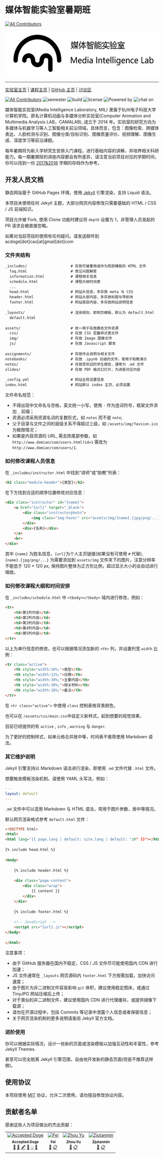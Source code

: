 # 媒体智能实验室暑期班
[![All Contributors](https://img.shields.io/badge/all_contributors-3-orange.svg?style=flat-square)](#contributors)

<img alt="Media Intelligence Laboratory" src="./assets/img/mil.png" height="150">

------

<a href="http://mil.hdu.edu.cn/" target="_blank">实验室主页</a> | <a href="https://hdumil.github.io/summer-school/" target="_blank">课程主页</a> | <a href="https://github.com/hdumil" target="_blank">GitHub 主页</a> | <a href="https://github.com/hdumil/summer-school/issues" target="_blank">讨论区</a>

[![All Contributors](https://img.shields.io/badge/all_contributors-1-orange.svg?style=flat-square)](#contributors) ![semester](https://img.shields.io/badge/semester-2019-blue.svg) ![build](https://img.shields.io/badge/build-passing-orange.svg) ![license](https://img.shields.io/badge/license-MIT-green.svg) ![Powered by](https://img.shields.io/badge/Powered%20by-GitHub%20Pages-blue.svg) ![chat on](https://img.shields.io/badge/chat%20on-issues-yellow.svg)

媒体智能实验室(Media Intelligence Laboratory, MIL) 隶属于杭州电子科技大学计算机学院。原名计算机动画与多媒体分析实验室(Computer Animation and Multimedia Analysis LAB，CAMALAB), 成立于 2014 年。实验室的研究方向为多媒体与机器学习等人工智能相关前沿领域。具体而言，包含：图像检索、跨媒体表达、人脸检测与识别、图像分类/目标识别、图像质量评价、视频理解、图像生成、深度学习等前沿课题。

每年暑期将为新入学研究生安排入门课程，进行基础内容的讲解，并培养相关科研能力。每一期暑期班的讲座内容都会有所差异，请注意当前项目对应的学期时间，你可以找到一份 [2017&2018](https://github.com/hdumil/cama_summer_school_2017) 学期的存档作为参考。

## 开发人员文档

静态网站基于 GitHub Pages 环境，使用 [Jekyll](https://jekyllrb.com/) 引擎渲染，支持 Liquid 语法。

本项目未使用任何 Jekyll 主题，大部分网页内容修改只需要基础的 HTML / CSS / JS 前端知识。

项目允许被 Fork, 使用 Clone 功能时建议将 `depth` 设置为 1，非管理人员发起的 PR 请求会被直接忽略。

如果对当前项目的使用有任何疑问，请发送邮件到 acdoge[dot]cao[at]gmail[dot]com

### 文件夹结构

```html
_includes/                    # 存放可被重用或作为局部模板的 HTML 文件
  faq.html                    # 常见问题解答
  information.html            # 课程相关信息
  schedule.html               # 课程大纲时间表
  ...
  head.html                   # 网站头信息，多存放 meta 与 CSS
  header.html                 # 网站头部内容，多存放标题与导航块
  footer.html                 # 网站尾部内容，多存放网站说明信息

_layouts/                     # 渲染规则，即网页模板，默认为 default.html
  default.html

assets/                       # 统一用于存放静态文件资源
  css/                        # 存放 CSS 层叠样式表文件
  img/                        # 存放 Image 图像文件
  js/                         # 存放 Javascript 脚本

assignments/                  # 存放作业说明与相关文件
notebooks/                    # 存放 .ipynb 后缀的文件，常用于助教演示
notes/                        # 存放受欢迎的学生报告，通常为 .md 文件
slides/                       # 存放 PDF 格式幻灯片，为讲座对应内容

_config.yml                   # 网站全局设置信息
index.html                    # 网站默认 index 主页，必须设置
```

文件命名规范：

- 不得出现中文命名与空格，英文统一小写，使用 `-` 作为连词符号，框架文件添加 `_` 前缀；
- 资源必须采用资源名词的复数形式，如 `notes` 而不是 `note`;
- 父子目录与文件之间的层级关系不得超过三级，如 `/assets/img/favicon.ico` 为极限情况；
- 如果是内容资源的 URL, 需去除尾部参数，如 `http://www.domian/com/users.html?id=1` 需改为 `http://www.domian/com/users/1`.

### 如何修改课程人员信息

在 `_includes/instructor.html` 中找到“讲师”或“助教”列表：

```html
<h2 class="module-header">{类型}</h2>
```

在下方找到合适的顺序位置修改对应信息：

```html
<div class="instructor" id="{name}">
    <a href="{url}" target="_blank">
        <div class="instructorphoto">
            <img class="img-hover" src="assets/img/{name}.{jpg/png/...}">
        </div>
        <div>{名称}</div>
    </a>
    <br>
</div>
```

其中 `{name}` 为姓名信息，`{url}`为个人主页链接(如果没有可使用 `#` 代替), `{name}.{jpg/png/...}` 为需要添加到 `assets/img` 文件夹下的图片，注意分辨率不能低于 120 * 120 px, 保持图片整体为正方形比例，超过显示大小的会自动进行缩放。

### 如何修改课程大纲和时间安排

在 `_includes/schedule.html` 中 `<tbody></tbody>` 域内进行修改，例如：

```html
<tr>
    <td>第1列内容</td>
    <td>第2列内容</td>
    <td>第3列内容</td>
    <td>第4列内容</td>
    <td>第5列内容</td>
</tr>
```

以上为单行信息的修改，也可以根据情况添加新的 `<th>` 列，并设置列宽 `width` 比例：

```html
<tr class="active">
    <th style="width:10%;">类型</th>
    <th style="width:12%;">日期</th>
    <th style="width:30%;">主要内容</th>
    <th style="width:30%;">相关材料</th>
    <th style="width:18%;">备注</th>
</tr>
```

在 `<tr class="active">` 中使用 `class` 控制表格背景颜色，

也可以在 `/assets/css/main.css`中自定义新样式，起到想要的视觉效果，

目前已经提供的有 `active` , `info` , `warning` 与  `danger`.

为了更好的控制样式，如单元格合并居中等，时间表不推荐使用 Markdown 语法。

### 其它维护说明

Jekyll 引擎支持以 Markdown 语法进行渲染，即使用 `.md` 文件代替 `.html` 文件。

想要触发模板渲染机制，请使用 YAML 头写法，例如：

```YAML
---
layout: default
---
```

`.md` 文件中可以混用 Markdown 与 HTML 语法，常用于图片参数，居中等情况。

默认网页渲染格式参考 `default.html` 文件：

```html
<!DOCTYPE html>
<html>
<html lang="{{ page.lang | default: site.lang | default: "zh" }}"></html>

{% include head.html %}

<body>

    {% include header.html %}

    <div class="page-content">
        <div class="wrap">
            {{ content }}
        </div>
    </div>

    {% include footer.html %}

    <!-- JavaScript -->
    <script src="{url}.js"></script>
</body>

</html>
```

注意事项：

- 由于 GitHub 服务器在国内不稳定，CSS / JS 文件尽可能使用国内 CDN 进行加速；
- JS 文件通常在 `_layouts` 网页源码内 `footer.html` 下方按需加载，加快访问速度；
- 由于图片为非二进制文件容易影响 `git` 体积，建议使用稳定图床，或通过 TinyJPG 网站压缩后上传；
- 对于类似的非二进制文件，建议使用国内 CDN 进行代理缓存，或提供镜像下载源；
- 请勿在开源过程中，包括 Commits 等记录中泄露个人信息或者保密信息；
- 关于网页渲染机制的更多说明请查阅 Jekyll 官方文档。

### 进阶使用

你可以根据实际情况，设计一些新的页面或渲染模板以加强互动性和丰富性，参考 Jekyll Themes.

甚至可以完全脱离 Jekyll 引擎范围，自由地开发新的静态页面(但是不推荐这样做)。

## 使用协议

本项目使用 [MIT](./LICENSE) 协议，允许二次使用，请勿擅自修改协议内容。

## 贡献者名单

感谢这些人为项目做出的杰出贡献：

<!-- ALL-CONTRIBUTORS-LIST:START - Do not remove or modify this section -->
<!-- prettier-ignore -->

<table><tr><td align="center"><a href="http://accepteddoge.com"><img src="https://avatars2.githubusercontent.com/u/21091736?v=4" width="100px;" alt="Accepted Doge"/><br /><sub><b>Accepted Doge</b></sub></a><br /><a href="#design-AcceptedDoge" title="Design">🎨</a> <a href="#question-AcceptedDoge" title="Answering Questions">💬</a> <a href="#content-AcceptedDoge" title="Content">🖋</a> <a href="https://github.com/hdumil/summer-school/commits?author=AcceptedDoge" title="Documentation">📖</a> <a href="#example-AcceptedDoge" title="Examples">💡</a> <a href="#ideas-AcceptedDoge" title="Ideas, Planning, & Feedback">🤔</a></td><td align="center"><a href="http://mil.hdu.edu.cn/people/fei_gao/index.html"><img src="https://avatars0.githubusercontent.com/u/3213419?v=4" width="100px;" alt="Fei"/><br /><sub><b>Fei</b></sub></a><br /><a href="#ideas-fei-hdu" title="Ideas, Planning, & Feedback">🤔</a> <a href="#eventOrganizing-fei-hdu" title="Event Organizing">📋</a></td><td align="center"><a href="http://mil.hdu.edu.cn/people/zhou_yu/index.html"><img src="https://avatars2.githubusercontent.com/u/9126588?v=4" width="100px;" alt="Zhou Yu"/><br /><sub><b>Zhou Yu</b></sub></a><br /><a href="#ideas-yuzcccc" title="Ideas, Planning, & Feedback">🤔</a> <a href="#eventOrganizing-yuzcccc" title="Event Organizing">📋</a></td><td align="center"><a href="https://github.com/Zjutanmin"><img src="https://avatars1.githubusercontent.com/u/26560575?v=4" width="100px;" alt="Zjutanmin"/><br /><sub><b>Zjutanmin</b></sub></a><br /><a href="#ideas-Zjutanmin" title="Ideas, Planning, & Feedback">🤔</a> <a href="#eventOrganizing-Zjutanmin" title="Event Organizing">📋</a></td></tr></table>


<!-- ALL-CONTRIBUTORS-LIST:END -->